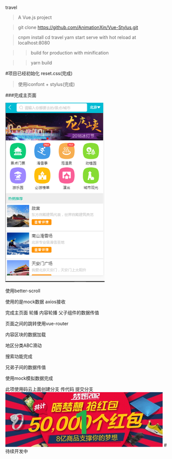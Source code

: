 travel

> A Vue.js project

> git clone https://github.com/AnimationXin/Vue-Stylus.git

> cnpm install
cd travel
yarn start
> serve with hot reload at localhost:8080

>>build for production with minification

>>yarn build

#项目已经初始化 reset.css(完成)

>使用iconfont + stylus(完成)

###完成主页面

![Image text](https://raw.githubusercontent.com/AnimationXin/JavaScript/master/%E4%BB%8E0%E5%BC%80%E5%A7%8B/images/1.png)<br />

使用better-scroll

使用的是mock数据 axios接收

完成主页面 轮播 内容轮播 父子组件的数据传值

页面之间的跳转使用vue-router

内容区块的数据加载

地区分类ABC滑动

搜索功能完成 

兄弟子间的数据传值

使用mock模拟数据完成

此项使用码云上面创建分支 传代码 提交分支
![Image text](https://raw.githubusercontent.com/AnimationXin/JavaScript/master/%E4%BB%8E0%E5%BC%80%E5%A7%8B/images/01.jpg)
#待续开发中

